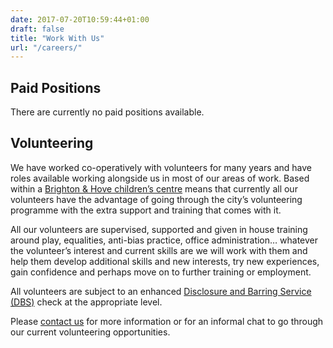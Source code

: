 ```yaml
---
date: 2017-07-20T10:59:44+01:00
draft: false
title: "Work With Us"
url: "/careers/"
---
```


## Paid Positions

There are currently no paid positions available.

## Volunteering

We have worked co-operatively with volunteers for many years and have roles available working alongside us in most of our areas of work. Based within a [Brighton & Hove children’s centre](https://www.brighton-hove.gov.uk/content/children-and-education/childrens-services/tarner-childrens-centre) means that currently all our volunteers have the advantage of going through the city’s volunteering programme with the extra support and training that comes with it.

All our volunteers are supervised, supported and given in house training around play, equalities, anti-bias practice, office administration… whatever the volunteer’s interest and current skills are we will work with them and help them develop additional skills and new interests, try new experiences, gain confidence and perhaps move on to further training or employment. 

All volunteers are subject to an enhanced [Disclosure and Barring Service (DBS)](https://www.gov.uk/government/organisations/disclosure-and-barring-service) check at the appropriate level.

Please [contact us](/contact/) for more information or for an informal chat to go through our current volunteering opportunities.